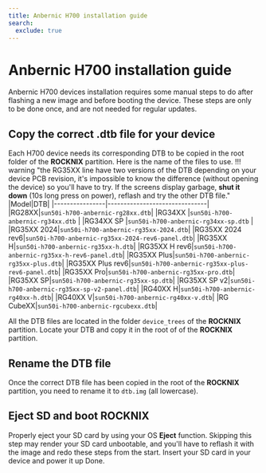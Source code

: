 ```yaml
---
title: Anbernic H700 installation guide
search:
  exclude: true
---
```


# Anbernic H700 installation guide

Anbernic H700 devices installation requires some manual steps to do after flashing a new image and before booting the device.
These steps are only to be done once, and are not needed for regular updates.

## Copy the correct .dtb file for your device
Each H700 device needs its corresponding DTB to be copied in the root folder of the **ROCKNIX** partition.
Here is the name of the files to use.
!!! warning "the RG35XX line have two versions of the DTB depending on your device PCB revision, it's impossible to know the difference (without opening the device) so you'll have to try. If the screens display garbage, **shut it down** (10s long press on power), reflash and try the other DTB file."
|Model|DTB|
|----------------|-------------------------------|
|RG28XX|`sun50i-h700-anbernic-rg28xx.dtb`|
|RG34XX |`sun50i-h700-anbernic-rg34xx.dtb`            |
|RG34XX SP |`sun50i-h700-anbernic-rg34xx-sp.dtb`            |
|RG35XX 2024|`sun50i-h700-anbernic-rg35xx-2024.dtb`|
|RG35XX 2024 rev6|`sun50i-h700-anbernic-rg35xx-2024-rev6-panel.dtb`|
|RG35XX H|`sun50i-h700-anbernic-rg35xx-h.dtb`|
|RG35XX H rev6|`sun50i-h700-anbernic-rg35xx-h-rev6-panel.dtb`|
|RG35XX Plus|`sun50i-h700-anbernic-rg35xx-plus.dtb`|
|RG35XX Plus rev6|`sun50i-h700-anbernic-rg35xx-plus-rev6-panel.dtb`|
|RG35XX Pro|`sun50i-h700-anbernic-rg35xx-pro.dtb`|
|RG35XX SP|`sun50i-h700-anbernic-rg35xx-sp.dtb`|
|RG35XX SP v2|`sun50i-h700-anbernic-rg35xx-sp-v2-panel.dtb`|
|RG40XX H|`sun50i-h700-anbernic-rg40xx-h.dtb`|
|RG40XX V|`sun50i-h700-anbernic-rg40xx-v.dtb`|
|RG CubeXX|`sun50i-h700-anbernic-rgcubexx.dtb`|

All the DTB files are located in the folder `device_trees` of the **ROCKNIX** partition.
Locate your DTB and copy it in the root of of the **ROCKNIX** partition.

## Rename the DTB file

Once the correct DTB file has been copied in the root of the **ROCKNIX** partition, you need to rename it to `dtb.img` (all lowercase).

## Eject SD and boot ROCKNIX

Properly eject your SD card by using your OS **Eject** function. Skipping this step may render your SD card unbootable, and you'll have to reflash it with the image and redo these steps from the start.
Insert your SD card in your device and power it up
Done.
